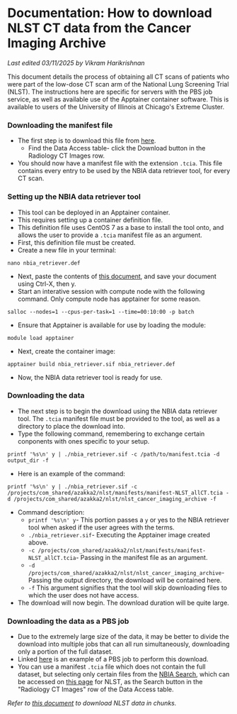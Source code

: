 # Documentation: How to download NLST CT data from the Cancer Imaging Archive

*Last edited 03/11/2025 by Vikram Harikrishnan*

This document details the process of obtaining all CT scans of patients who were part of the low-dose CT scan arm of the National Lung Screening Trial (NLST). The instructions here are specific for servers with the PBS job service, as well as available use of the Apptainer container software. This is available to users of the University of Illinois at Chicago's Extreme Cluster.

### Downloading the manifest file

- The first step is to download this file from [here](https://wiki.cancerimagingarchive.net/display/NLST).
	- Find the Data Access table- click the Download button in the Radiology CT Images row.
- You should now have a manifest file with the extension `.tcia`. This file contains every entry to be used by the NBIA data retriever tool, for every CT scan.

### Setting up the NBIA data retriever tool

- This tool can be deployed in an Apptainer container.
- This requires setting up a container definition file.
- This definition file uses CentOS 7 as a base to install the tool onto, and allows the user to provide a `.tcia` manifest file as an argument.
- First, this definition file must be created.
- Create a new file in your terminal:
```
nano nbia_retriever.def
```
- Next, paste the contents of [this document](../extras/nbia_retriever.def), and save your document using Ctrl-X, then y.
- Start an interative session with compute node with the following command. Only compute node has apptainer for some reason.
```
salloc --nodes=1 --cpus-per-task=1 --time=00:10:00 -p batch
```
- Ensure that Apptainer is available for use by loading the module:
```
module load apptainer
```
- Next, create the container image:
```
apptainer build nbia_retriever.sif nbia_retriever.def
```
- Now, the NBIA data retriever tool is ready for use.

### Downloading the data

- The next step is to begin the download using the NBIA data retriever tool. The `.tcia` manifest file must be provided to the tool, as well as a directory to place the download into.
- Type the following command, remembering to exchange certain conponents with ones specific to your setup.
```
printf '%s\n' y | ./nbia_retriever.sif -c /path/to/manifest.tcia -d output_dir -f
```
- Here is an example of the command:
```
printf '%s\n' y | ./nbia_retriever.sif -c /projects/com_shared/azakka2/nlst/manifests/manifest-NLST_allCT.tcia -d /projects/com_shared/azakka2/nlst/nlst_cancer_imaging_archive -f
```
- Command description:
	- `printf '%s\n' y`- This portion passes a `y` or yes to the NBIA retriever tool when asked if the user agrees with the terms.
	- `./nbia_retriever.sif`- Executing the Apptainer image created above.
	- `-c /projects/com_shared/azakka2/nlst/manifests/manifest-NLST_allCT.tcia`- Passing in the manifest file as an argument.
	- `-d /projects/com_shared/azakka2/nlst/nlst_cancer_imaging_archive`- Passing the output directory, the download will be contained here.
	- `-f` This argument signifies that the tool will skip downloading files to which the user does not have access.
- The download will now begin. The download duration will be quite large.

### Downloading the data as a PBS job

- Due to the extremely large size of the data, it may be better to divide the download into multiple jobs that can all run simultaneously, downloading only a portion of the full dataset.
- Linked [here](../extras/nbia_nlst_job.pbs) is an example of a PBS job to perform this download.
- You can use a manifest `.tcia` file which does not contain the full dataset, but selecting only certain files from the [NBIA Search](https://nlst.cancerimagingarchive.net/nbia-search/), which can be accessed on [this page](https://wiki.cancerimagingarchive.net/display/NLST) for NLST, as the Search button in the "Radiology CT Images" row of the Data Access table. 



*Refer to [this document](docs/doc_nlst_download_chunked.md) to download NLST data in chunks.*